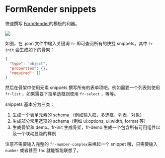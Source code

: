 # FormRender snippets

快速撰写 [FormRender](https://github.com/alibaba/form-render)的模板的利器。

![](https://img.alicdn.com/imgextra/i4/O1CN01NP0URk20yx3JiuYng_!!6000000006919-2-tps-2188-1180.png)

如图，在 .json 文件中输入关键词 `fr` 即可查阅所有的快捷 snippets。其中 `fr-init` 会生成如下的骨架：

```json
{
  "type": "object",
  "properties": {},
  "required": []
}
```

然后在骨架中使用元素 snippets 撰写所有的表单项吧，例如需要一个列表则使用 `fr-list` ，如果需要下拉单选框则使用 `fr-select` ，等等。

snippets 基本分为三类：

1. 生成一个表单元素的 schema （例如输入框，多选框，列表，对象）
2. 生成部分常用选项的 schema（例如 ui:options, ui:width, format 等）
3. 生成骨架和 demo。fr-init 生成骨架，fr-demo 生成一个包含所有可用组件以及一个联动显隐的样例

注意不需要输入完整的 `fr-number-complex`来唤起一个 snippet 哦，只需要输入 `number` 或者甚至 `fnc` 就能智能联想了。
